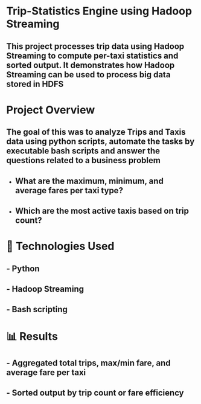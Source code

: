 # Trip-Statistics Engine using Hadoop Streaming





## This project processes trip data using Hadoop Streaming to compute per-taxi statistics and sorted output. It demonstrates how Hadoop Streaming can be used to process big data stored in HDFS









# Project Overview



## The goal of this was to analyze Trips and Taxis data using python scripts, automate the tasks by executable bash scripts and answer the questions related to a business problem

* ## What are the maximum, minimum, and average fares per taxi type?
* ## Which are the most active taxis based on trip count?







# 🔧 Technologies Used

## \- Python

## \- Hadoop Streaming

## \- Bash scripting







# 📊 Results

## \- Aggregated total trips, max/min fare, and average fare per taxi

## \- Sorted output by trip count or fare efficiency







# 

